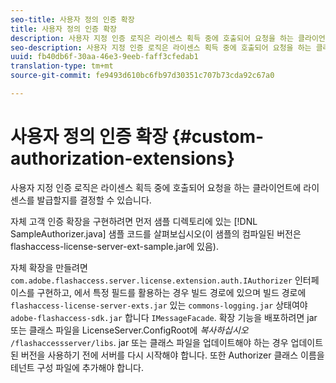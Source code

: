 ```yaml
---
seo-title: 사용자 정의 인증 확장
title: 사용자 정의 인증 확장
description: 사용자 지정 인증 로직은 라이센스 획득 중에 호출되어 요청을 하는 클라이언트에 라이센스를 발급할지를 결정할 수 있습니다.
seo-description: 사용자 지정 인증 로직은 라이센스 획득 중에 호출되어 요청을 하는 클라이언트에 라이센스를 발급할지를 결정할 수 있습니다.
uuid: fb40db6f-30aa-46e3-9eeb-faff3cfedab1
translation-type: tm+mt
source-git-commit: fe9493d610bc6fb97d30351c707b73cda92c67a0

---
```



# 사용자 정의 인증 확장 {#custom-authorization-extensions}

사용자 지정 인증 로직은 라이센스 획득 중에 호출되어 요청을 하는 클라이언트에 라이센스를 발급할지를 결정할 수 있습니다.

자체 고객 인증 확장을 구현하려면 먼저 샘플 디렉토리에 있는 [!DNL SampleAuthorizer.java] 샘플 코드를 살펴보십시오(이 샘플의 컴파일된 버전은 flashaccess-license-server-ext-sample.jar에 있음).

자체 확장을 만들려면 `com.adobe.flashaccess.server.license.extension.auth.IAuthorizer` 인터페이스를 구현하고, 에서 특정 필드를 활용하는 경우 빌드 경로에 있으며 빌드 경로에 `flashaccess-license-server-exts.jar` 있는 `commons-logging.jar` 상태여야 `adobe-flashaccess-sdk.jar` 합니다 `IMessageFacade`. 확장 기능을 배포하려면 jar 또는 클래스 파일을 LicenseServer.ConfigRoot에 *복사하십시오* `/flashaccessserver/libs`. jar 또는 클래스 파일을 업데이트해야 하는 경우 업데이트된 버전을 사용하기 전에 서버를 다시 시작해야 합니다. 또한 Authorizer 클래스 이름을 테넌트 구성 파일에 추가해야 합니다.

